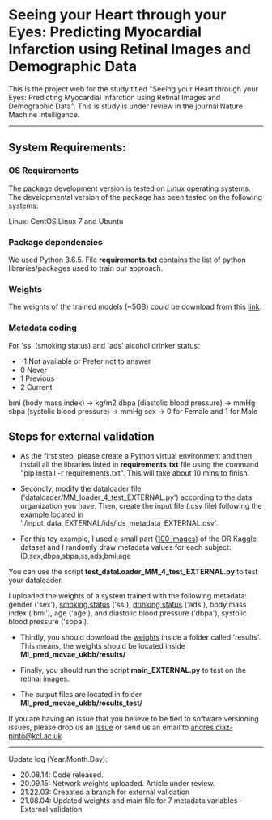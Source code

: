 
# Seeing your Heart through your Eyes: Predicting Myocardial Infarction using Retinal Images and Demographic Data

This is the project web for the study titled "Seeing your Heart through your Eyes: Predicting Myocardial Infarction using Retinal Images and Demographic Data". This is study is under review in the journal Nature Machine Intelligence.


----------------

## System Requirements:

### OS Requirements

The package development version is tested on *Linux* operating systems. The developmental version of the package has been tested on the following systems:

Linux: CentOS Linux 7 and Ubuntu 

### Package dependencies

We used Python 3.6.5. File **requirements.txt** contains the list of python libraries/packages used to train our approach.

### Weights

The weights of the trained models (~5GB) could be download from this [link](https://emckclac-my.sharepoint.com/:f:/g/personal/k2039747_kcl_ac_uk/EqjWo8c37A1LvuVGJcF9XhwBoh5d-7Sy-vPsewBaA3jkeQ?e=xISEB1).


### Metadata coding

For 'ss' (smoking status) and 'ads' alcohol drinker status:

- -1 Not available or Prefer not to answer
- 0 Never
- 1 Previous
- 2 Current

bmi (body mass index) -> kg/m2
dbpa (diastolic blood pressure) -> mmHg
sbpa (systolic blood pressure) -> mmHg
sex -> 0 for Female and 1 for Male

## Steps for external validation


- As the first step, please create a Python virtual environment and then install all the libraries listed in **requirements.txt** file using the command "pip install -r requirements.txt". This will take about 10 mins to finish.

- Secondly, modify the dataloader file ('dataloader/MM_loader_4_test_EXTERNAL.py') according to the data organization you have. Then, create the input file (.csv file) following the example located in './input_data_EXTERNAL/ids/ids_metadata_EXTERNAL.csv'. 

- For this toy example, I used a small part ([100 images](https://drive.google.com/file/d/1zRBjk5cX7JLUXv4cFPdNMD4W5_vNga6M/view)) of the DR Kaggle dataset and I randomly draw metadata values for each subject: ID,sex,dbpa,sbpa,ss,ads,bmi,age


You can use the script **test_dataLoader_MM_4_test_EXTERNAL.py** to test your dataloader.


I uploaded the weights of a system trained with the following metadata: gender ('sex'), [smoking status](https://biobank.ndph.ox.ac.uk/showcase/field.cgi?id=20116) ('ss'), [drinking status](https://biobank.ndph.ox.ac.uk/showcase/field.cgi?id=1558) ('ads'), body mass index ('bmi'), age ('age'), and diastolic blood pressure ('dbpa'), systolic blood pressure ('sbpa').


- Thirdly, you should download the [weights](https://emckclac-my.sharepoint.com/:f:/g/personal/k2039747_kcl_ac_uk/EqjWo8c37A1LvuVGJcF9XhwBoh5d-7Sy-vPsewBaA3jkeQ?e=xISEB1) inside a folder called 'results'. This means, the weights should be located inside **MI_pred_mcvae_ukbb/results/**


- Finally, you should run the script **main_EXTERNAL.py** to test on the retinal images.

- The output files are located in folder **MI_pred_mcvae_ukbb/results_test/**



If you are having an issue that you believe to be tied to software versioning issues, please drop us an [Issue](https://github.com/diazandr3s/MI_pred_mcvae_ukbb/issues) or send us an email to andres.diaz-pinto@kcl.ac.uk

 
----------------

Update log (Year.Month.Day):

- 20.08.14: Code released.
- 20.09.15: Network weights uploaded. Article under review.
- 21.22.03: Creaated a branch for external validation
- 21.08.04: Updated weights and main file for 7 metadata variables - External validation

